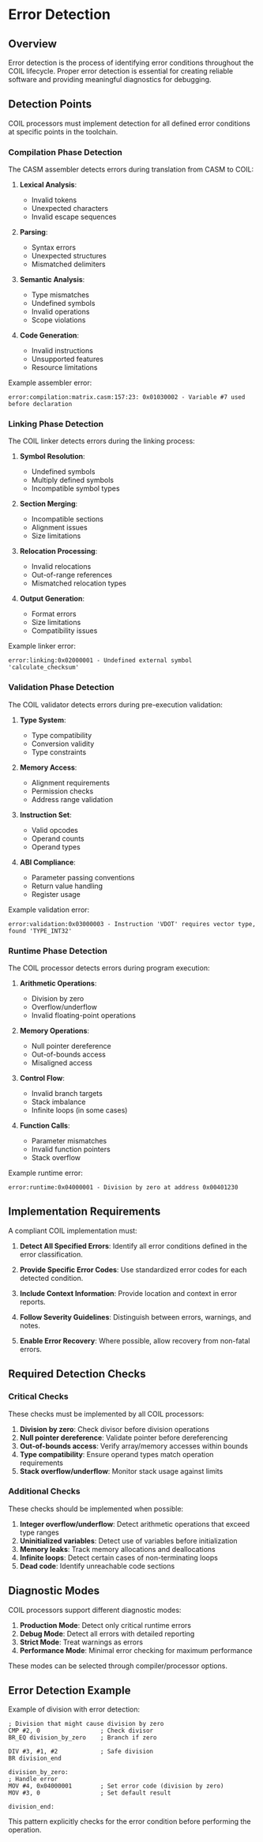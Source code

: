 # Error Detection

## Overview

Error detection is the process of identifying error conditions throughout the COIL lifecycle. Proper error detection is essential for creating reliable software and providing meaningful diagnostics for debugging.

## Detection Points

COIL processors must implement detection for all defined error conditions at specific points in the toolchain.

### Compilation Phase Detection

The CASM assembler detects errors during translation from CASM to COIL:

1. **Lexical Analysis**:
   - Invalid tokens
   - Unexpected characters
   - Invalid escape sequences

2. **Parsing**:
   - Syntax errors
   - Unexpected structures
   - Mismatched delimiters

3. **Semantic Analysis**:
   - Type mismatches
   - Undefined symbols
   - Invalid operations
   - Scope violations

4. **Code Generation**:
   - Invalid instructions
   - Unsupported features
   - Resource limitations

Example assembler error:
```
error:compilation:matrix.casm:157:23: 0x01030002 - Variable #7 used before declaration
```

### Linking Phase Detection

The COIL linker detects errors during the linking process:

1. **Symbol Resolution**:
   - Undefined symbols
   - Multiply defined symbols
   - Incompatible symbol types

2. **Section Merging**:
   - Incompatible sections
   - Alignment issues
   - Size limitations

3. **Relocation Processing**:
   - Invalid relocations
   - Out-of-range references
   - Mismatched relocation types

4. **Output Generation**:
   - Format errors
   - Size limitations
   - Compatibility issues

Example linker error:
```
error:linking:0x02000001 - Undefined external symbol 'calculate_checksum'
```

### Validation Phase Detection

The COIL validator detects errors during pre-execution validation:

1. **Type System**:
   - Type compatibility
   - Conversion validity
   - Type constraints

2. **Memory Access**:
   - Alignment requirements
   - Permission checks
   - Address range validation

3. **Instruction Set**:
   - Valid opcodes
   - Operand counts
   - Operand types

4. **ABI Compliance**:
   - Parameter passing conventions
   - Return value handling
   - Register usage

Example validation error:
```
error:validation:0x03000003 - Instruction 'VDOT' requires vector type, found 'TYPE_INT32'
```

### Runtime Phase Detection

The COIL processor detects errors during program execution:

1. **Arithmetic Operations**:
   - Division by zero
   - Overflow/underflow
   - Invalid floating-point operations

2. **Memory Operations**:
   - Null pointer dereference
   - Out-of-bounds access
   - Misaligned access

3. **Control Flow**:
   - Invalid branch targets
   - Stack imbalance
   - Infinite loops (in some cases)

4. **Function Calls**:
   - Parameter mismatches
   - Invalid function pointers
   - Stack overflow

Example runtime error:
```
error:runtime:0x04000001 - Division by zero at address 0x00401230
```

## Implementation Requirements

A compliant COIL implementation must:

1. **Detect All Specified Errors**: Identify all error conditions defined in the error classification.

2. **Provide Specific Error Codes**: Use standardized error codes for each detected condition.

3. **Include Context Information**: Provide location and context in error reports.

4. **Follow Severity Guidelines**: Distinguish between errors, warnings, and notes.

5. **Enable Error Recovery**: Where possible, allow recovery from non-fatal errors.

## Required Detection Checks

### Critical Checks

These checks must be implemented by all COIL processors:

1. **Division by zero**: Check divisor before division operations
2. **Null pointer dereference**: Validate pointer before dereferencing
3. **Out-of-bounds access**: Verify array/memory accesses within bounds
4. **Type compatibility**: Ensure operand types match operation requirements
5. **Stack overflow/underflow**: Monitor stack usage against limits

### Additional Checks

These checks should be implemented when possible:

1. **Integer overflow/underflow**: Detect arithmetic operations that exceed type ranges
2. **Uninitialized variables**: Detect use of variables before initialization
3. **Memory leaks**: Track memory allocations and deallocations
4. **Infinite loops**: Detect certain cases of non-terminating loops
5. **Dead code**: Identify unreachable code sections

## Diagnostic Modes

COIL processors support different diagnostic modes:

1. **Production Mode**: Detect only critical runtime errors
2. **Debug Mode**: Detect all errors with detailed reporting
3. **Strict Mode**: Treat warnings as errors
4. **Performance Mode**: Minimal error checking for maximum performance

These modes can be selected through compiler/processor options.

## Error Detection Example

Example of division with error detection:

```
; Division that might cause division by zero
CMP #2, 0                 ; Check divisor
BR_EQ division_by_zero    ; Branch if zero

DIV #3, #1, #2            ; Safe division
BR division_end

division_by_zero:
; Handle error
MOV #4, 0x04000001        ; Set error code (division by zero)
MOV #3, 0                 ; Set default result

division_end:
```

This pattern explicitly checks for the error condition before performing the operation.